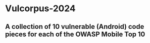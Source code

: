 # Vulcorpus-2024

## A collection of 10 vulnerable (Android) code pieces for each of the OWASP Mobile Top 10
